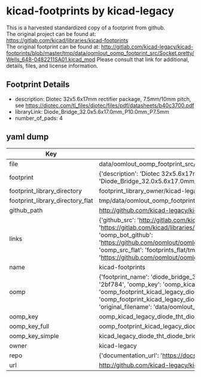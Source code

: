 # kicad-footprints by kicad-legacy  
This is a harvested standardized copy of a footprint from github.  
The original project can be found at:  
https://gitlab.com/kicad/libraries/kicad-footprints  
The original footprint can be found at:
http://gitlab.com/kicad-legacy/kicad-footprints/blob/master/tmp/data/oomlout_oomp_footprint_src/Socket.pretty/Wells_648-0482211SA01.kicad_mod
Please consult that link for additional, details, files, and license information.  
## Footprint Details
* description: Diotec 32x5.6x17mm rectifier package, 7.5mm/10mm pitch, see https://diotec.com/tl_files/diotec/files/pdf/datasheets/b40c3700.pdf  
* libraryLink: Diode_Bridge_32.0x5.6x17.0mm_P10.0mm_P7.5mm  
* number_of_pads: 4  
## yaml dump  
| Key | Value |  
| --- | --- |  
| file | data/oomlout_oomp_footprint_src/kicad-footprints/Diode_THT.pretty/Diode_Bridge_32.0x5.6x17.0mm_P10.0mm_P7.5mm.kicad_mod |  
| footprint | {'description': 'Diotec 32x5.6x17mm rectifier package, 7.5mm/10mm pitch, see https://diotec.com/tl_files/diotec/files/pdf/datasheets/b40c3700.pdf', 'libraryLink': 'Diode_Bridge_32.0x5.6x17.0mm_P10.0mm_P7.5mm', 'number_of_pads': 4} |  
| footprint_library_directory | footprint_library_owner/kicad-legacy_kicad-footprints |  
| footprint_library_directory_flat | tmp/data/oomlout_oomp_footprint_src/footprints_flat/kicad_legacy_diode_tht_diode_bridge_32_0x5_6x17_0mm_p10_0mm_p7_5mm/working |  
| github_path | http://github.com/kicad-legacy/kicad-footprints/blob/master/tmp/data/oomlout_oomp_footprint_src/Diode_THT.pretty/Diode_Bridge_32.0x5.6x17.0mm_P10.0mm_P7.5mm.kicad_mod |  
| links | {'github_src': 'http://gitlab.com/kicad-legacy/kicad-footprints/blob/master/tmp/data/oomlout_oomp_footprint_src/Socket.pretty/Wells_648-0482211SA01.kicad_mod', 'github_src_repo': 'https://gitlab.com/kicad/libraries/kicad-footprints', 'oomp_bot': 'tmp/data/oomlout_oomp_footprint_src/footprints/kicad_legacy_diode_tht_diode_bridge_32_0x5_6x17_0mm_p10_0mm_p7_5mm/working', 'oomp_bot_github': 'https://github.com/oomlout/oomlout_oomp_footprint_bot/tree/main/tmp/data/oomlout_oomp_footprint_src/footprints/kicad_legacy_diode_tht_diode_bridge_32_0x5_6x17_0mm_p10_0mm_p7_5mm/working', 'oomp_src_flat': 'footprints_flat/tmp/data/oomlout_oomp_footprint_src/footprints_flat/kicad_legacy_diode_tht_diode_bridge_32_0x5_6x17_0mm_p10_0mm_p7_5mm/working', 'oomp_src_flat_github': 'https://github.com/oomlout/oomlout_oomp_footprint_src/tree/main/tmp/data/oomlout_oomp_footprint_src/footprints_flat/kicad_legacy_diode_tht_diode_bridge_32_0x5_6x17_0mm_p10_0mm_p7_5mm/working'} |  
| name | kicad-footprints |  
| oomp | {'footprint_name': 'diode_bridge_32_0x5_6x17_0mm_p10_0mm_p7_5mm', 'library_name': 'diode_tht', 'md5': '2bf784cf68c4ac6b96e05f62d32e3e5b', 'md5_10': '2bf784cf68', 'md5_5': '2bf78', 'md5_6': '2bf784', 'oomp_key': 'oomp_kicad_legacy_diode_tht_diode_bridge_32_0x5_6x17_0mm_p10_0mm_p7_5mm', 'oomp_key_extra': 'oomp_footprint_kicad_legacy_diode_tht_diode_bridge_32_0x5_6x17_0mm_p10_0mm_p7_5mm', 'oomp_key_full': 'oomp_footprint_kicad_legacy_diode_tht_diode_bridge_32_0x5_6x17_0mm_p10_0mm_p7_5mm_2bf784', 'oomp_key_simple': 'kicad_legacy_diode_tht_diode_bridge_32_0x5_6x17_0mm_p10_0mm_p7_5mm', 'original_filename': 'data/oomlout_oomp_footprint_src/kicad-footprints/Diode_THT.pretty/Diode_Bridge_32.0x5.6x17.0mm_P10.0mm_P7.5mm.kicad_mod', 'owner_name': 'kicad_legacy'} |  
| oomp_key | oomp_kicad_legacy_diode_tht_diode_bridge_32_0x5_6x17_0mm_p10_0mm_p7_5mm |  
| oomp_key_full | oomp_footprint_kicad_legacy_diode_tht_diode_bridge_32_0x5_6x17_0mm_p10_0mm_p7_5mm |  
| oomp_key_simple | kicad_legacy_diode_tht_diode_bridge_32_0x5_6x17_0mm_p10_0mm_p7_5mm |  
| owner | kicad-legacy |  
| repo | {'documentation_url': 'https://docs.github.com/rest/repos/repos#get-a-repository', 'message': 'Not Found'} |  
| url | http://github.com/kicad-legacy/kicad-footprints |  

